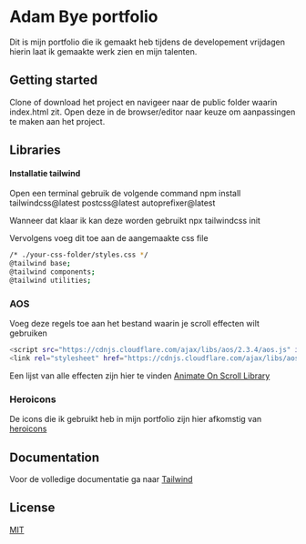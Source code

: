 # Adam Bye portfolio
Dit is mijn portfolio die ik gemaakt heb tijdens de developement vrijdagen hierin laat ik gemaakte werk zien en mijn talenten.

## Getting started
Clone of download het project en navigeer naar de public folder waarin index.html zit. Open deze in de browser/editor naar keuze om aanpassingen te maken aan het project.

## Libraries
#### Installatie tailwind
Open een terminal gebruik de volgende command
npm install tailwindcss@latest postcss@latest autoprefixer@latest

Wanneer dat klaar ik kan deze worden gebruikt
npx tailwindcss init

Vervolgens voeg dit toe aan de aangemaakte css file
```bash 
/* ./your-css-folder/styles.css */
@tailwind base;
@tailwind components;
@tailwind utilities;
```

### AOS
Voeg deze regels toe aan het bestand waarin je scroll effecten wilt gebruiken
```bash 
<script src="https://cdnjs.cloudflare.com/ajax/libs/aos/2.3.4/aos.js" integrity="sha512-A7AYk1fGKX6S2SsHywmPkrnzTZHrgiVT7GcQkLGDe2ev0aWb8zejytzS8wjo7PGEXKqJOrjQ4oORtnimIRZBtw==" crossorigin="anonymous"></script>
<link rel="stylesheet" href="https://cdnjs.cloudflare.com/ajax/libs/aos/2.3.4/aos.css" integrity="sha512-1cK78a1o+ht2JcaW6g8OXYwqpev9+6GqOkz9xmBN9iUUhIndKtxwILGWYOSibOKjLsEdjyjZvYDq/cZwNeak0w==" crossorigin="anonymous" />
```
Een lijst van alle effecten zijn hier te vinden [Animate On Scroll Library](https://michalsnik.github.io/aos/)

### Heroicons
De icons die ik gebruikt heb in mijn portfolio zijn hier afkomstig van [heroicons](https://heroicons.dev/)


## Documentation
Voor de volledige documentatie ga naar [Tailwind](https://tailwindcss.com/docs)

## License
[MIT](https://choosealicense.com/licenses/mit/)
